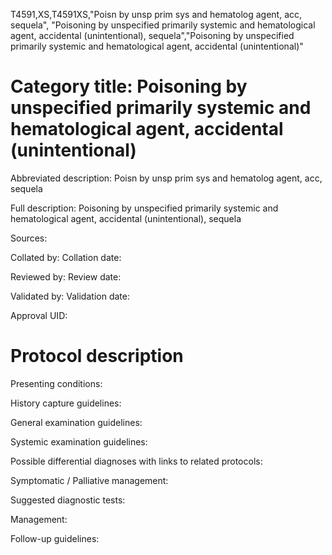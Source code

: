 T4591,XS,T4591XS,"Poisn by unsp prim sys and hematolog agent, acc, sequela", "Poisoning by unspecified primarily systemic and hematological agent, accidental (unintentional), sequela","Poisoning by unspecified primarily systemic and hematological agent, accidental (unintentional)"
# Category title: Poisoning by unspecified primarily systemic and hematological agent, accidental (unintentional)

Abbreviated description: Poisn by unsp prim sys and hematolog agent, acc, sequela

Full description: Poisoning by unspecified primarily systemic and hematological agent, accidental (unintentional), sequela

Sources:

Collated by:
Collation date:

Reviewed by:
Review date:

Validated by:
Validation date:

Approval UID:

# Protocol description

Presenting conditions:

History capture guidelines:

General examination guidelines:

Systemic examination guidelines:

Possible differential diagnoses with links to related protocols:

Symptomatic / Palliative management:

Suggested diagnostic tests:

Management:

Follow-up guidelines:
